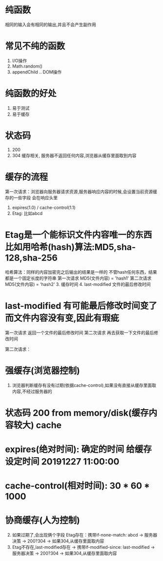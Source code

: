 # 纯函数
相同的输入会有相同的输出,并且不会产生副作用

# 常见不纯的函数
1. I/O操作
2. Math.random()
3. appendChild .. DOM操作

# 纯函数的好处
1. 易于测试
2. 易于缓存

# 状态码
1. 200
2. 304 缓存相关, 服务器不返回任何内容,浏览器从缓存里面取到内容

# 缓存的流程
第一次请求：浏览器向服务器请求资源,服务器响应内容的时候,会设置当前资源缓存的一些字段
会在响应头里
1. expires(1.0) / cache-control(1.1)
2. Etag: 比如abcd
# Etag是一个能标识文件内容唯一的东西 比如用哈希(hash)算法:MD5,sha-128,sha-256
哈希算法：同样的内容加密完之后输出的结果是一样的 不管hash任何东西，结果都是一个固定长度的字符串
第一次请求 MD5(文件内容) = 'hash1'
第二次请求 MD5(文件内容) = 'hash2'
3. 缓存时间
4. last-modified 文件的最后修改时间
# last-modified 有可能最后修改时间变了而文件内容没有变,因此有瑕疵
第一次请求 返回一个文件的最后修改时间
第二次请求 再去获取一下文件的最后修改时间

第二次请求：
# 强缓存(浏览器控制)
1. 浏览器判断缓存有没有过期(依据cache-control),如果没有直接从缓存里面取内容,不经过服务器的
# 状态码 200 from memory/disk(缓存内容较大) cache
# expires(绝对时间): 确定的时间 给缓存设定时间 20191227 11:00:00
# cache-control(相对时间): 30 * 60 * 1000
# 协商缓存(人为控制)
2. 如果过期了,会出现俩个字段 Etag存在：携带if-none-match: abcd -> 服务器决策 -> 200?304 -> 如果304,从缓存里面取内容
3. Etag不存在,last-modified存在 -> 携带if-modified-since: last-modified -> 服务器决策 -> 200?304 -> 如果304,从缓存里面取内容
